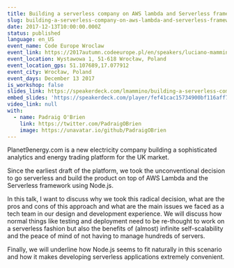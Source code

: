 ```yaml
---
title: Building a serverless company on AWS lambda and Serverless framework
slug: building-a-serverless-company-on-aws-lambda-and-serverless-framework-codeeurope-wroclaw
date: 2017-12-13T10:00:00.000Z
status: published
language: en_US
event_name: Code Europe Wroclaw
event_link: https://2017autumn.codeeurope.pl/en/speakers/luciano-mammino
event_location: Wystawowa 1, 51-618 Wrocław, Poland
event_location_gps: 51.107689,17.077912
event_city: Wrocław, Poland
event_days: December 13 2017
is_workshop: false
slides_link: https://speakerdeck.com/lmammino/building-a-serverless-company-on-aws-lambda-and-serverless-framework
embed_slides: 'https://speakerdeck.com/player/fef41cac15734900bf116aff7570bd50'
video_link: null
with:
  - name: Padraig O'Brien
    link: https://twitter.com/PadraigOBrien
    image: https://unavatar.io/github/PadraigOBrien
---
```


Planet9energy.com is a new electricity company building a sophisticated analytics and energy trading platform for the UK market.

Since the earliest draft of the platform, we took the unconventional decision to go serverless and build the product on top of AWS Lambda and the Serverless framework using Node.js.

In this talk, I want to discuss why we took this radical decision, what are the pros and cons of this approach and what are the main issues we faced as a tech team in our design and development experience. We will discuss how normal things like testing and deployment need to be re-thought to work on a serverless fashion but also the benefits of (almost) infinite self-scalability and the peace of mind of not having to manage hundreds of servers.

Finally, we will underline how Node.js seems to fit naturally in this scenario and how it makes developing serverless applications extremely convenient.
